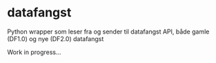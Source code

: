 # datafangst
Python wrapper som leser fra og sender til datafangst API, både gamle (DF1.0) og  nye (DF2.0) datafangst

Work in progress... 
